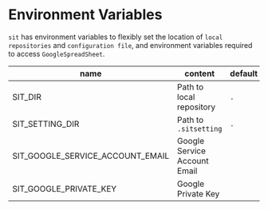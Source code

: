 # Environment Variables

`sit` has environment variables to flexibly set the location of `local repositories` and `configuration file`, and environment variables required to access `GoogleSpreadSheet`.

|name|content|default|
|----|-------|-------|
|SIT_DIR|Path to local repository|`.`|
|SIT_SETTING_DIR|Path to `.sitsetting`|`.`|
|SIT_GOOGLE_SERVICE_ACCOUNT_EMAIL|Google Service Account Email||
|SIT_GOOGLE_PRIVATE_KEY|Google Private Key||
